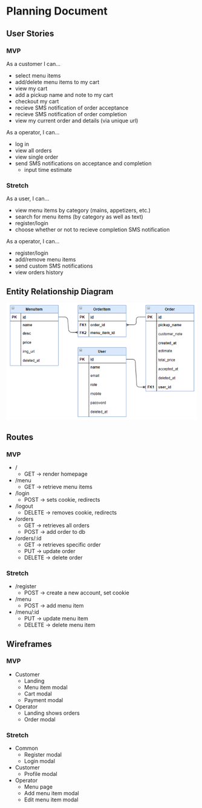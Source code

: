 # Planning Document

## User Stories

### MVP

As a customer I can...

- select menu items
- add/delete menu items to my cart
- view my cart
- add a pickup name and note to my cart
- checkout my cart
- recieve SMS notification of order acceptance
- recieve SMS notification of order completion
- view my current order and details (via unique url)

As a operator, I can...

- log in
- view all orders
- view single order
- send SMS notifications on acceptance and completion
  - input time estimate

### Stretch

As a user, I can...

- view menu items by category (mains, appetizers, etc.)
- search for menu items (by category as well as text)
- register/login
- choose whether or not to recieve completion SMS notification

As a operator, I can...

- register/login
- add/remove menu items
- send custom SMS notifications
- view orders history

## Entity Relationship Diagram

![ERD](https://raw.githubusercontent.com/bryce-mcmath/foodzebra/master/docs/ERD.PNG)

## Routes

### MVP

- /
  - GET -> render homepage
- /menu
  - GET -> retrieve menu items
- /login
  - POST -> sets cookie, redirects
- /logout
  - DELETE -> removes cookie, redirects
- /orders
  - GET -> retrieves all orders
  - POST -> add order to db
- /orders/:id
  - GET -> retrieves specific order
  - PUT -> update order
  - DELETE -> delete order

### Stretch

- /register
  - POST -> create a new account, set cookie
- /menu
  - POST -> add menu item
- /menu/:id
  - PUT -> update menu item
  - DELETE -> delete menu item

## Wireframes

### MVP

- Customer
  - Landing
  - Menu item modal
  - Cart modal
  - Payment modal
- Operator
  - Landing shows orders
  - Order modal

### Stretch

- Common
  - Register modal
  - Login modal
- Customer
  - Profile modal
- Operator
  - Menu page
  - Add menu item modal
  - Edit menu item modal
